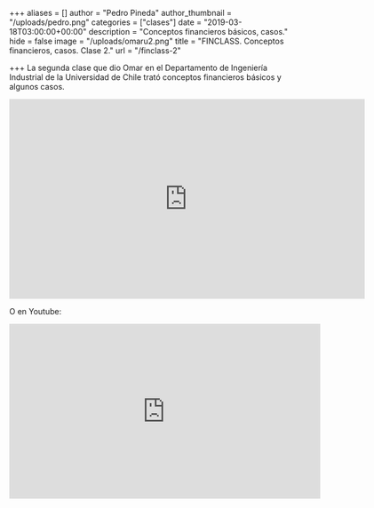 +++
aliases = []
author = "Pedro Pineda"
author_thumbnail = "/uploads/pedro.png"
categories = ["clases"]
date = "2019-03-18T03:00:00+00:00"
description = "Conceptos financieros básicos, casos."
hide = false
image = "/uploads/omaru2.png"
title = "FINCLASS. Conceptos financieros, casos. Clase 2."
url = "/finclass-2"

+++
La segunda clase que dio Omar en el Departamento de Ingeniería Industrial de la Universidad de Chile trató conceptos financieros básicos y algunos casos.

<div style="text-align:center">
<iframe src="https://player.vimeo.com/video/332360701" width="640" height="360" frameborder="0" allow="autoplay; fullscreen" allowfullscreen></iframe>
  </div>



O en Youtube:

<div style="text-align:center">
<iframe width="560" height="315" src="https://www.youtube.com/embed/T1EM-khqDWQ" frameborder="0" allow="accelerometer; autoplay; encrypted-media; gyroscope; picture-in-picture" allowfullscreen></iframe></div>

